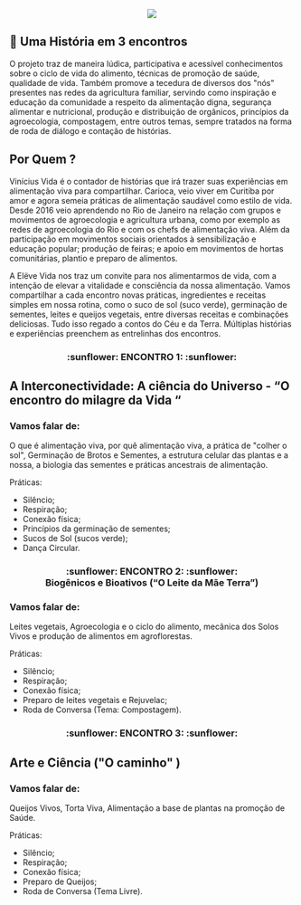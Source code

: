
<p align = "center">
 <img src ="https://github.com/Vinimoura/vidav/blob/master/eleve%20vida%20logo.jpg">
</p>

## :seedling: Uma História em 3 encontros 

O projeto traz de maneira lúdica, participativa e acessível conhecimentos sobre o ciclo de vida do alimento, técnicas de promoção de saúde, qualidade de vida. Também promove a tecedura de diversos dos "nós" presentes nas redes da agricultura familiar, servindo como inspiração e educação da comunidade a respeito da alimentação digna, segurança alimentar e nutricional, produção e distribuição de orgânicos, princípios da agroecologia, compostagem, entre outros temas, sempre tratados na forma de roda de diálogo e contação de histórias.

## Por Quem ?

Vinícius Vida é o contador de histórias que irá trazer suas experiências em alimentação viva para compartilhar. Carioca, veio viver em Curitiba por amor e agora semeia práticas de alimentação saudável como estilo de vida. Desde 2016 veio aprendendo no Rio de Janeiro na relação com grupos e movimentos de agroecologia e agricultura urbana, como por exemplo as redes de agroecologia do Rio e com os chefs de alimentação viva. Além da participação em movimentos sociais orientados à sensibilização e educação popular; produção de feiras; e apoio em movimentos de hortas comunitárias, plantio e preparo de alimentos.

A Elëve Vida nos traz um convite para nos alimentarmos de vida, com a intenção de elevar a vitalidade e consciência da nossa alimentação. Vamos compartilhar a cada encontro novas práticas, ingredientes e receitas simples em nossa rotina, como o suco de sol (suco verde), germinação de sementes, leites e queijos vegetais, entre diversas receitas e combinações deliciosas. Tudo isso regado a contos do Céu e da Terra.  Múltiplas histórias e experiências preenchem as entrelinhas dos encontros. 

<h3 align="center">
:sunflower: ENCONTRO 1: :sunflower: 
<br>

## A Interconectividade: A ciência do Universo - “O encontro do milagre da Vida “

### Vamos falar de:

O que é alimentação viva, por quê alimentação viva, a prática de "colher o sol", Germinação de Brotos e Sementes, a estrutura celular das plantas e a nossa, a biologia das sementes e práticas ancestrais de alimentação.

Práticas:
* Silêncio; 
* Respiração;
* Conexão física;
* Princípios da germinação de sementes;
* Sucos de Sol (sucos verde);
* Dança Circular.

<h3 align="center"> :sunflower: ENCONTRO 2: :sunflower: 
<br>
 Biogênicos e Bioativos  (“O Leite da Mãe Terra”)

### Vamos falar de:

Leites vegetais, Agroecologia e o ciclo do alimento, mecânica dos Solos Vivos e produção de alimentos em agroflorestas.

Práticas: 
* Silêncio; 
* Respiração;
* Conexão física;
* Preparo de leites vegetais e Rejuvelac;
* Roda de Conversa (Tema: Compostagem).

<h3 align="center"> :sunflower: ENCONTRO 3: :sunflower: <br>
 
 ## Arte e Ciência ("O caminho" )

### Vamos falar de: 

Queijos Vivos, Torta Viva, Alimentação a base de plantas na promoção de Saúde.

Práticas: 
* Silêncio; 
* Respiração;
* Conexão física;
* Preparo de Queijos;
* Roda de Conversa (Tema Livre).
